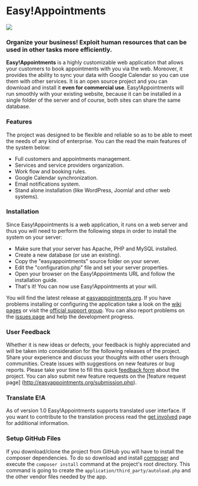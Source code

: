 Easy!Appointments
================

<img src="https://dl.dropboxusercontent.com/u/27545985/easyappointments/google-code-banner.png">

### Organize your business! Exploit human resources that can be used in other tasks more efficiently.

**Easy!Appointments** is a highly customizable web application that allows your customers to book
appointments with you via the web. Moreover, it provides the ability to sync your data with
Google Calendar so you can use them with other services. It is an open source project and you
can download and install it **even for commercial use**. Easy!Appointments will run smoothly with
your existing website, because it can be installed in a single folder of the server and of course,
both sites can share the same database.

### Features
The project was designed to be flexible and reliable so as to be able to meet the needs of any
kind of enterprise. You can the read the main features of the system below:

* Full customers and appointments management.
* Services and service providers organization.
* Work flow and booking rules.
* Google Calendar synchronization.
* Email notifications system.
* Stand alone installation (like WordPress, Joomla! and other web systems).

### Installation
Since Easy!Appointments is a web application, it runs on a web server and thus you will need to
perform the following steps in order to install the system on your server:

* Make sure that your server has Apache, PHP and MySQL installed.
* Create a new database (or use an existing).
* Copy the "easyappointments" source folder on your server.
* Edit the "configuration.php" file and set your server properties.
* Open your browser on the Easy!Appointments URL and follow the installation guide.
* That's it! You can now use Easy!Appointments at your will.

You will find the latest release at [easyappointments.org](http://easyappointments.org). If you have problems installing or configuring the application take a look on the [wiki pages](https://github.com/alextselegidis/easyappointments/wiki) or visit the [official support group](https://groups.google.com/forum/#!forum/easy-appointments). You can also report problems on the [issues page](https://github.com/alextselegidis/easyappointments/issues) and help the development progress.

### User Feedback
Whether it is new ideas or defects, your feedback is highly appreciated and will be taken into
consideration for the following releases of the project. Share your experience and discuss your
thoughts with other users through communities. Create issues with suggestions on new features or
bug reports. Please take your time to fill this quick [feedback form](https://docs.google.com/forms/d/15dw1jl7lUgw4q-XXMn13Gx_e8zJxAiyWYMOdqtZqIHU/viewform#start=openform) about the project. You can also submit new feature requests on the [feature request page]
(http://easyappointments.org/submission.php).

### Translate E!A
As of version 1.0 Easy!Appointments supports translated user interface. If you want to contribute to the
translation process read the [get involved](https://github.com/alextselegidis/easyappointments/wiki/Get-Involved!) page for additional information.

### Setup GitHub Files
If you download/clone the project from GitHub you will have to install the composer dependencies. To do so download and install [composer](http://getcomposer.org) and execute the `composer install` command at the project's root directory. This command is going to create the `application/third_party/autoload.php` and the other vendor files needed by the app.

